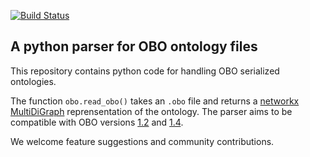 [![Build Status](https://travis-ci.org/dhimmel/obo.svg?branch=master)](https://travis-ci.org/dhimmel/obo)

## A python parser for OBO ontology files

This repository contains python code for handling OBO serialized ontologies.

The function `obo.read_obo()` takes an `.obo` file and returns a [networkx MultiDiGraph](https://networkx.github.io/documentation/latest/reference/classes.multidigraph.html#networkx.MultiDiGraph) reprensentation of the ontology. The parser aims to be compatible with OBO versions [1.2](https://oboformat.googlecode.com/svn/trunk/doc/GO.format.obo-1_2.html) and [1.4](https://oboformat.googlecode.com/svn/trunk/doc/GO.format.obo-1_4.html).

We welcome feature suggestions and community contributions.

